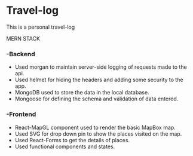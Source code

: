 # Travel-log
This is a personal travel-log 

MERN STACK 
### -Backend 
* Used morgan to maintain server-side logging of requests made to the api.
* Used helmet for hiding the headers and adding some security to the app.
* MongoDB used to store the data in the local database.
* Mongoose for defining the schema and validation of data entered.

### -Frontend
* React-MapGL component used to render the basic MapBox map.
* Used SVG for drop down pin to show the places visited on the map.
* Used React-Forms to get the details of places.
* Used functional components and states.
